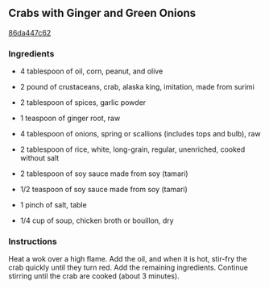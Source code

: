 ## Crabs with Ginger and Green Onions

[86da447c62](https://recipeland.com/recipe/v/crabs-ginger-green-onions-35746)

### Ingredients

 - 4 tablespoon of oil, corn, peanut, and olive

 - 2 pound of crustaceans, crab, alaska king, imitation, made from surimi

 - 2 tablespoon of spices, garlic powder

 - 1 teaspoon of ginger root, raw

 - 4 tablespoon of onions, spring or scallions (includes tops and bulb), raw

 - 2 tablespoon of rice, white, long-grain, regular, unenriched, cooked without salt

 - 2 tablespoon of soy sauce made from soy (tamari)

 - 1/2 teaspoon of soy sauce made from soy (tamari)

 - 1 pinch of salt, table

 - 1/4 cup of soup, chicken broth or bouillon, dry

### Instructions

Heat a wok over a high flame. Add the oil, and when it is hot, stir-fry the crab quickly until they turn red. Add the remaining ingredients. Continue stirring until the crab are cooked (about 3 minutes).